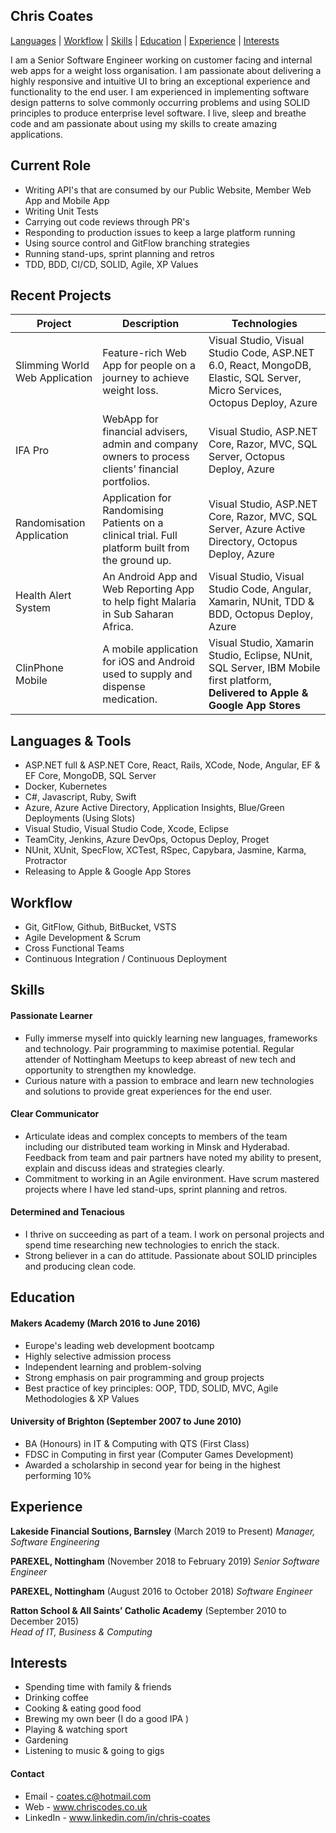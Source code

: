 ## Chris Coates
[Languages](#Languages) | [Workflow](#Workflow) | [Skills](#Skills) | [Education](#Education) | [Experience](#Experience) | [Interests](#Interests)

I am a Senior Software Engineer working on customer facing and internal web apps for a weight loss organisation. I am passionate about delivering a highly responsive and intuitive UI to bring an exceptional experience and functionality to the end user. I am experienced in implementing software design patterns to solve commonly occurring problems and using SOLID principles to produce enterprise level software. I live, sleep and breathe code and am passionate about using my skills to create amazing applications.

## Current Role
- Writing API's that are consumed by our Public Website, Member Web App and Mobile App
- Writing Unit Tests
- Carrying out code reviews through PR's
- Responding to production issues to keep a large platform running
- Using source control and GitFlow branching strategies
- Running stand-ups, sprint planning and retros
- TDD, BDD, CI/CD, SOLID, Agile, XP Values

## Recent Projects
| Project                   | Description                                                                                       | Technologies                                                                  |
|-------------------------  |-------------------------                                                                          |-------------------------                                                      |
| Slimming World Web Application    | Feature-rich Web App for people on a journey to achieve weight loss.                              | Visual Studio, Visual Studio Code, ASP.NET 6.0, React, MongoDB, Elastic, SQL Server, Micro Services, Octopus Deploy, Azure    |
| IFA Pro                           | WebApp for financial advisers, admin and company owners to process clients’ financial portfolios. | Visual Studio, ASP.NET Core, Razor, MVC, SQL Server, Octopus Deploy, Azure    |
| Randomisation Application         | Application for Randomising Patients on a clinical trial. Full platform built from the ground up. | Visual Studio, ASP.NET Core, Razor, MVC, SQL Server, Azure Active Directory, Octopus Deploy, Azure |
| Health Alert System               | An Android App and Web Reporting App to help fight Malaria in Sub Saharan Africa.                 | Visual Studio, Visual Studio Code, Angular, Xamarin, NUnit, TDD & BDD, Octopus Deploy, Azure |
| ClinPhone Mobile                  | A mobile application for iOS and Android used to supply and dispense medication.                  | Visual Studio, Xamarin Studio, Eclipse, NUnit, SQL Server, IBM Mobile first platform, **Delivered to Apple & Google App Stores** |

## <a name="Languages">Languages & Tools</a>

- ASP.NET full & ASP.NET Core, React, Rails, XCode, Node, Angular, EF & EF Core, MongoDB, SQL Server
- Docker, Kubernetes
- C#, Javascript, Ruby, Swift
- Azure, Azure Active Directory, Application Insights, Blue/Green Deployments (Using Slots)
- Visual Studio, Visual Studio Code, Xcode, Eclipse
- TeamCity, Jenkins, Azure DevOps, Octopus Deploy, Proget
- NUnit, XUnit, SpecFlow, XCTest, RSpec, Capybara, Jasmine, Karma, Protractor
- Releasing to Apple & Google App Stores

## <a name="Workflow">Workflow</a>

- Git, GitFlow, Github, BitBucket, VSTS
- Agile Development & Scrum
- Cross Functional Teams
- Continuous Integration / Continuous Deployment

## <a name="Skills">Skills</a>

#### Passionate Learner

- Fully immerse myself into quickly learning new languages, frameworks and technology. Pair programming to maximise potential. Regular attender of Nottingham Meetups to keep abreast of new tech and opportunity to strengthen my knowledge.
- Curious nature with a passion to embrace and learn new technologies and solutions to provide great experiences for the end user.

#### Clear Communicator

- Articulate ideas and complex concepts to members of the team including our distributed team working in Minsk and Hyderabad. Feedback from team and pair partners have noted my ability to present, explain and discuss ideas and strategies clearly.
- Commitment to working in an Agile environment. Have scrum mastered projects where I have led stand-ups, sprint planning and retros.

#### Determined and Tenacious

- I thrive on succeeding as part of a team. I work on personal projects and spend time researching new technologies to enrich the stack.
- Strong believer in a can do attitude. Passionate about SOLID principles and producing clean code.

## <a name="Education">Education</a>

#### Makers Academy (March 2016 to June 2016)

- Europe's leading web development bootcamp
- Highly selective admission process
- Independent learning and problem-solving
- Strong emphasis on pair programming and group projects
- Best practice of key principles: OOP, TDD, SOLID, MVC, Agile Methodologies & XP Values

#### University of Brighton (September 2007 to June 2010)

- BA (Honours) in IT & Computing with QTS (First Class)
- FDSC in Computing in first year (Computer Games Development)
- Awarded a scholarship in second year for being in the highest performing 10%

## <a name="Experience">Experience</a>

**Lakeside Financial Soutions, Barnsley** (March 2019 to Present)
*Manager, Software Engineering*

**PAREXEL, Nottingham** (November 2018 to February 2019)
*Senior Software Engineer*

**PAREXEL, Nottingham** (August 2016 to October 2018)
*Software Engineer*

**Ratton School & All Saints’ Catholic Academy** (September 2010 to December 2015)    
*Head of IT, Business & Computing*

## <a name="Interests">Interests</a>
- Spending time with family & friends
- Drinking coffee
- Cooking & eating good food
- Brewing my own beer (I do a good IPA )
- Playing & watching sport
- Gardening
- Listening to music & going to gigs

#### Contact

- Email - coates.c@hotmail.com
- Web - www.chriscodes.co.uk
- LinkedIn - www.linkedin.com/in/chris-coates
